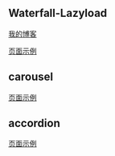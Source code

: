## Waterfall-Lazyload

[我的博客](http://blog.csdn.net/heyue_99/article/details/74079834)      
      
[页面示例](https://heyue-99.github.io/Waterfall-Carousel-Accordion-Modal/waterfall_lazyload.html)

## carousel

[页面示例](https://heyue-99.github.io/Waterfall-Carousel-Accordion-Modal/carousel.html)

## accordion

[页面示例](https://heyue-99.github.io/Waterfall-Carousel-Accordion-Modal/accordion.html)
